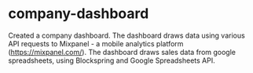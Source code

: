 # company-dashboard
Created a company dashboard.
The dashboard draws data using various API requests to Mixpanel - a mobile analytics platform (https://mixpanel.com/).
The dashboard draws sales data from google spreadsheets, using Blockspring and Google Spreadsheets API.
